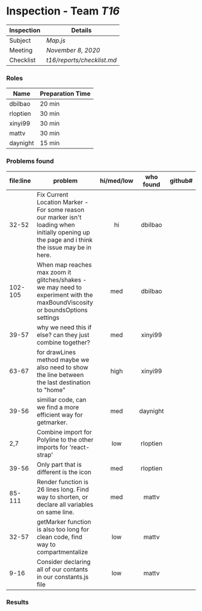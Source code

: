 # Inspection - Team *T16* 
 
| Inspection | Details |
| ----- | ----- |
| Subject | *Map.js*|
| Meeting | *November 8, 2020* |
| Checklist | *t16/reports/checklist.md* |

### Roles

| Name | Preparation Time |
| ---- | ---- |
| dbilbao | 20 min |
| rloptien | 30 min |
| xinyi99 | 30 min|
| mattv | 30 min |
| daynight| 15 min |

### Problems found

| file:line | problem | hi/med/low | who found | github#  |
| --- | --- | :---: | :---: | --- |
| 32-52 | Fix Current Location Marker - For some reason our marker isn't loading when initially opening up the page and i think the issue may be in here. | hi | dbilbao | |
| 102-105 | When map reaches max zoom it glitches/shakes - we may need to experiment with the maxBoundViscosity or boundsOptions settings | med | dbilbao | |
| 39-57 |  why we need this if else? can they just combine together? | med | xinyi99 | |
| 63-67 |  for drawLines method maybe we also need to show the line between the last destination to "home"  | high | xinyi99 | |
| 39-56 | similiar code, can we find a more efficient way for getmarker. | med | daynight | |
| 2,7 | Combine import for Polyline to the other imports for 'react-strap' | low | rloptien | |
| 39-56 | Only part that is different is the icon | med | rloptien | |
| 85-111 | Render function is 26 lines long. Find way to shorten, or declare all variables on same line. | med | mattv | |
| 32-57 | getMarker function is also too long for clean code, find way to compartmentalize | low | mattv | |
| 9-16 | Consider declaring all of our contants in our constants.js file | low | mattv | |


### Results
